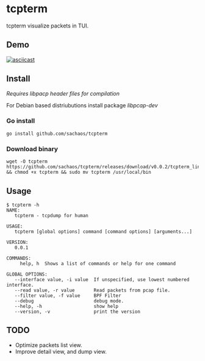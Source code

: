 tcpterm
===

tcpterm visualize packets in TUI.

Demo
---

[![asciicast](https://asciinema.org/a/td3DA8LH04XYhxGPirJvsEI4V.png)](https://asciinema.org/a/td3DA8LH04XYhxGPirJvsEI4V)

Install
---

*Requires libpacp header files for compilation*

For Debian based distriubutions install package _libpcap-dev_

### Go install

```shell
go install github.com/sachaos/tcpterm
```

### Download binary

```shell
wget -O tcpterm https://github.com/sachaos/tcpterm/releases/download/v0.0.2/tcpterm_linux_amd64 && chmod +x tcpterm && sudo mv tcpterm /usr/local/bin
```

Usage
---

```
$ tcpterm -h
NAME:
   tcpterm - tcpdump for human

USAGE:
   tcpterm [global options] command [command options] [arguments...]

VERSION:
   0.0.1

COMMANDS:
     help, h  Shows a list of commands or help for one command

GLOBAL OPTIONS:
   --interface value, -i value  If unspecified, use lowest numbered interface.
   --read value, -r value       Read packets from pcap file.
   --filter value, -f value     BPF Filter
   --debug                      debug mode.
   --help, -h                   show help
   --version, -v                print the version
```

TODO
---

* Optimize packets list view.
* Improve detail view, and dump view.
